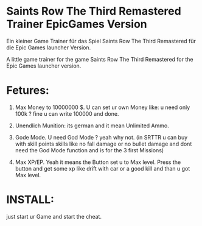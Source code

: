 # Saints Row The Third Remastered Trainer EpicGames Version
Ein kleiner Game Trainer für das Spiel Saints Row The Third Remastered für die Epic Games launcher Version.

A little game trainer for the game Saints Row The Third Remastered for the Epic Games launcher version.


# Fetures:
1. Max Money to 10000000 $. U can set ur own Money like: u need only 100k ? fine u can write 100000 and done.

2. Unendlich Munition: its german and it mean Unlimited Ammo.

3. Gode Mode. U need God Mode ? yeah why not. 
(in SRTTR u can buy with skill points skills like no fall damage or no bullet damage and dont need the God Mode function and is for the 3 first Missions)

4. Max XP/EP. Yeah it means the Button set u to Max level. Press the button and get some xp like drift with car or a good kill and than u got Max level.


# INSTALL:

just start ur Game and start the cheat.
